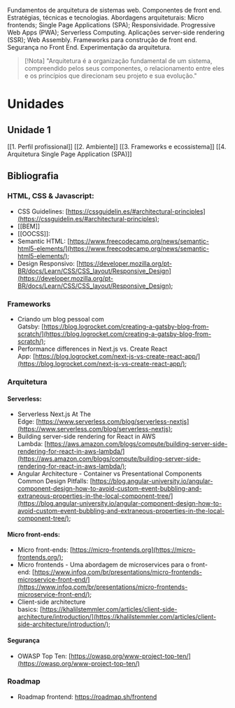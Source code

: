 Fundamentos de arquitetura de sistemas web. Componentes de front end. Estratégias, técnicas e tecnologias. Abordagens arquiteturais: Micro frontends; Single Page Applications (SPA); Responsividade. Progressive Web Apps (PWA); Serverless Computing. Aplicações server-side rendering (SSR); Web Assembly. Frameworks para construção de front end. Segurança no Front End. Experimentação da arquitetura.

> [!Nota]
>  "Arquitetura é a organização fundamental de um sistema, compreendido pelos seus componentes, o relacionamento entre eles e os princípios que direcionam seu projeto e sua evolução."

# Unidades

## Unidade 1
[[1. Perfil profissional]]
[[2. Ambiente]]
[[3. Frameworks e ecossistema]]
[[4. Arquitetura Single Page Application (SPA)]]
## **Bibliografia** 

### HTML, CSS & Javascript:

- CSS Guidelines: [https://cssguidelin.es/#architectural-principles](https://cssguidelin.es/#architectural-principles);
- [[BEM]]
- [[OOCSS]]:
- Semantic HTML: [https://www.freecodecamp.org/news/semantic-html5-elements/](https://www.freecodecamp.org/news/semantic-html5-elements/);
- Design Responsivo: [https://developer.mozilla.org/pt-BR/docs/Learn/CSS/CSS_layout/Responsive_Design](https://developer.mozilla.org/pt-BR/docs/Learn/CSS/CSS_layout/Responsive_Design);

### Frameworks

- Criando um blog pessoal com Gatsby: [https://blog.logrocket.com/creating-a-gatsby-blog-from-scratch/](https://blog.logrocket.com/creating-a-gatsby-blog-from-scratch/);
- Performance differences in Next.js vs. Create React App: [https://blog.logrocket.com/next-js-vs-create-react-app/](https://blog.logrocket.com/next-js-vs-create-react-app/);

### Arquitetura

#### Serverless:
-  Serverless Next.js At The Edge: [https://www.serverless.com/blog/serverless-nextjs](https://www.serverless.com/blog/serverless-nextjs);
- Building server-side rendering for React in AWS Lambda: [https://aws.amazon.com/blogs/compute/building-server-side-rendering-for-react-in-aws-lambda/](https://aws.amazon.com/blogs/compute/building-server-side-rendering-for-react-in-aws-lambda/);
- Angular Architecture - Container vs Presentational Components Common Design Pitfalls: [https://blog.angular-university.io/angular-component-design-how-to-avoid-custom-event-bubbling-and-extraneous-properties-in-the-local-component-tree/](https://blog.angular-university.io/angular-component-design-how-to-avoid-custom-event-bubbling-and-extraneous-properties-in-the-local-component-tree/);
    
#### Micro front-ends:
- Micro front-ends: [https://micro-frontends.org](https://micro-frontends.org/);
- Micro frontends - Uma abordagem de microservices para o front-end: [https://www.infoq.com/br/presentations/micro-frontends-microservice-front-end/](https://www.infoq.com/br/presentations/micro-frontends-microservice-front-end/);
- Client-side architecture basics: [https://khalilstemmler.com/articles/client-side-architecture/introduction/](https://khalilstemmler.com/articles/client-side-architecture/introduction/);

#### Segurança
- OWASP Top Ten: [https://owasp.org/www-project-top-ten/](https://owasp.org/www-project-top-ten/)


### Roadmap
* Roadmap frontend: https://roadmap.sh/frontend